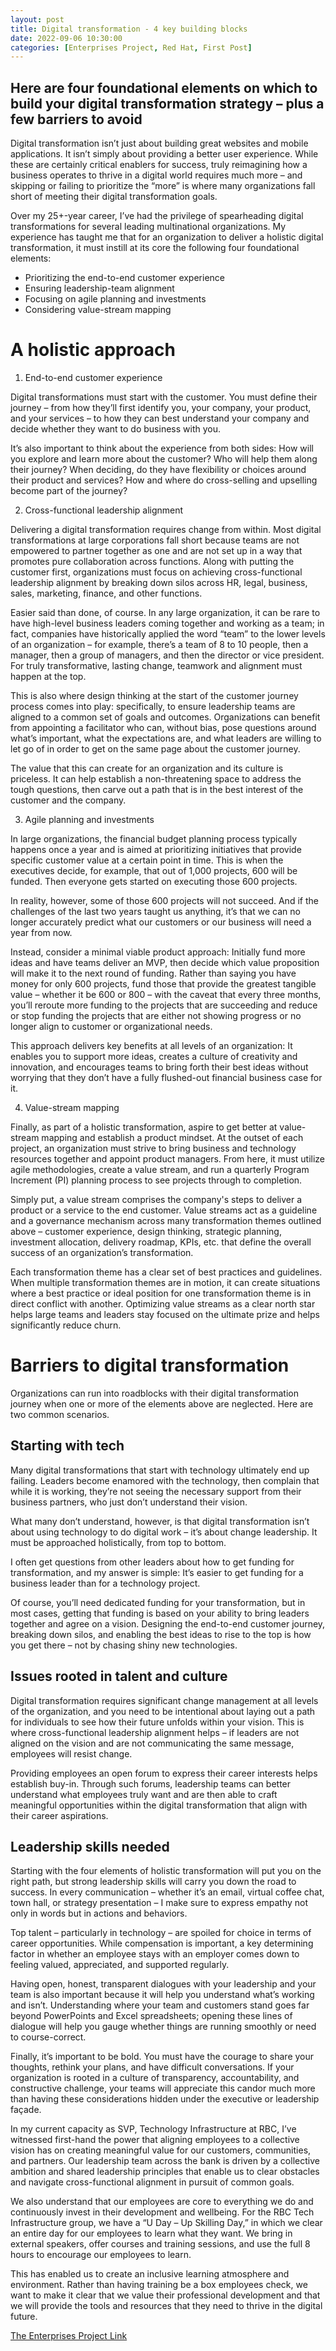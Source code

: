 ```yaml
---
layout: post
title: Digital transformation - 4 key building blocks
date: 2022-09-06 10:30:00
categories: [Enterprises Project, Red Hat, First Post]
---
```


## Here are four foundational elements on which to build your digital transformation strategy – plus a few barriers to avoid

Digital transformation isn’t just about building great websites and mobile applications. It isn’t simply about providing a better user experience. While these are certainly critical enablers for success, truly reimagining how a business operates to thrive in a digital world requires much more – and skipping or failing to prioritize the “more” is where many organizations fall short of meeting their digital transformation goals.

Over my 25+-year career, I’ve had the privilege of spearheading digital transformations for several leading multinational organizations. My experience has taught me that for an organization to deliver a holistic digital transformation, it must instill at its core the following four foundational elements:

- Prioritizing the end-to-end customer experience
- Ensuring leadership-team alignment
- Focusing on agile planning and investments
- Considering value-stream mapping

# A holistic approach

1. End-to-end customer experience

Digital transformations must start with the customer. You must define their journey – from how they’ll first identify you, your company, your product, and your services – to how they can best understand your company and decide whether they want to do business with you.

It’s also important to think about the experience from both sides: How will you explore and learn more about the customer? Who will help them along their journey? When deciding, do they have flexibility or choices around their product and services? How and where do cross-selling and upselling become part of the journey?

2. Cross-functional leadership alignment

Delivering a digital transformation requires change from within. Most digital transformations at large corporations fall short because teams are not empowered to partner together as one and are not set up in a way that promotes pure collaboration across functions. Along with putting the customer first, organizations must focus on achieving cross-functional leadership alignment by breaking down silos across HR, legal, business, sales, marketing, finance, and other functions.

Easier said than done, of course. In any large organization, it can be rare to have high-level business leaders coming together and working as a team; in fact, companies have historically applied the word “team” to the lower levels of an organization – for example, there’s a team of 8 to 10 people, then a manager, then a group of managers, and then the director or vice president. For truly transformative, lasting change, teamwork and alignment must happen at the top.

This is also where design thinking at the start of the customer journey process comes into play: specifically, to ensure leadership teams are aligned to a common set of goals and outcomes. Organizations can benefit from appointing a facilitator who can, without bias, pose questions around what’s important, what the expectations are, and what leaders are willing to let go of in order to get on the same page about the customer journey.

The value that this can create for an organization and its culture is priceless. It can help establish a non-threatening space to address the tough questions, then carve out a path that is in the best interest of the customer and the company.

3. Agile planning and investments

In large organizations, the financial budget planning process typically happens once a year and is aimed at prioritizing initiatives that provide specific customer value at a certain point in time. This is when the executives decide, for example, that out of 1,000 projects, 600 will be funded. Then everyone gets started on executing those 600 projects.

In reality, however, some of those 600 projects will not succeed. And if the challenges of the last two years taught us anything, it’s that we can no longer accurately predict what our customers or our business will need a year from now.

Instead, consider a minimal viable product approach: Initially fund more ideas and have teams deliver an MVP, then decide which value proposition will make it to the next round of funding. Rather than saying you have money for only 600 projects, fund those that provide the greatest tangible value – whether it be 600 or 800 – with the caveat that every three months, you’ll reroute more funding to the projects that are succeeding and reduce or stop funding the projects that are either not showing progress or no longer align to customer or organizational needs.

This approach delivers key benefits at all levels of an organization: It enables you to support more ideas, creates a culture of creativity and innovation, and encourages teams to bring forth their best ideas without worrying that they don’t have a fully flushed-out financial business case for it.

4. Value-stream mapping

Finally, as part of a holistic transformation, aspire to get better at value-stream mapping and establish a product mindset. At the outset of each project, an organization must strive to bring business and technology resources together and appoint product managers. From here, it must utilize agile methodologies, create a value stream, and run a quarterly Program Increment (PI) planning process to see projects through to completion.

Simply put, a value stream comprises the company's steps to deliver a product or a service to the end customer. Value streams act as a guideline and a governance mechanism across many transformation themes outlined above – customer experience, design thinking, strategic planning, investment allocation, delivery roadmap, KPIs, etc. that define the overall success of an organization’s transformation.

Each transformation theme has a clear set of best practices and guidelines. When multiple transformation themes are in motion, it can create situations where a best practice or ideal position for one transformation theme is in direct conflict with another. Optimizing value streams as a clear north star helps large teams and leaders stay focused on the ultimate prize and helps significantly reduce churn.

# Barriers to digital transformation

Organizations can run into roadblocks with their digital transformation journey when one or more of the elements above are neglected. Here are two common scenarios.

## Starting with tech

Many digital transformations that start with technology ultimately end up failing. Leaders become enamored with the technology, then complain that while it is working, they’re not seeing the necessary support from their business partners, who just don’t understand their vision.

What many don’t understand, however, is that digital transformation isn’t about using technology to do digital work – it’s about change leadership. It must be approached holistically, from top to bottom.

I often get questions from other leaders about how to get funding for transformation, and my answer is simple: It’s easier to get funding for a business leader than for a technology project.

Of course, you’ll need dedicated funding for your transformation, but in most cases, getting that funding is based on your ability to bring leaders together and agree on a vision. Designing the end-to-end customer journey, breaking down silos, and enabling the best ideas to rise to the top is how you get there – not by chasing shiny new technologies.

## Issues rooted in talent and culture

Digital transformation requires significant change management at all levels of the organization, and you need to be intentional about laying out a path for individuals to see how their future unfolds within your vision. This is where cross-functional leadership alignment helps – if leaders are not aligned on the vision and are not communicating the same message, employees will resist change.

Providing employees an open forum to express their career interests helps establish buy-in. Through such forums, leadership teams can better understand what employees truly want and are then able to craft meaningful opportunities within the digital transformation that align with their career aspirations.

## Leadership skills needed

Starting with the four elements of holistic transformation will put you on the right path, but strong leadership skills will carry you down the road to success. In every communication – whether it’s an email, virtual coffee chat, town hall, or strategy presentation – I make sure to express empathy not only in words but in actions and behaviors.

Top talent – particularly in technology – are spoiled for choice in terms of career opportunities. While compensation is important, a key determining factor in whether an employee stays with an employer comes down to feeling valued, appreciated, and supported regularly.

Having open, honest, transparent dialogues with your leadership and your team is also important because it will help you understand what’s working and isn’t. Understanding where your team and customers stand goes far beyond PowerPoints and Excel spreadsheets; opening these lines of dialogue will help you gauge whether things are running smoothly or need to course-correct.

Finally, it’s important to be bold. You must have the courage to share your thoughts, rethink your plans, and have difficult conversations. If your organization is rooted in a culture of transparency, accountability, and constructive challenge, your teams will appreciate this candor much more than having these considerations hidden under the executive or leadership façade.

In my current capacity as SVP, Technology Infrastructure at RBC, I’ve witnessed first-hand the power that aligning employees to a collective vision has on creating meaningful value for our customers, communities, and partners. Our leadership team across the bank is driven by a collective ambition and shared leadership principles that enable us to clear obstacles and navigate cross-functional alignment in pursuit of common goals.

We also understand that our employees are core to everything we do and continuously invest in their development and wellbeing. For the RBC Tech Infrastructure group, we have a “U Day – Up Skilling Day,” in which we clear an entire day for our employees to learn what they want. We bring in external speakers, offer courses and training sessions, and use the full 8 hours to encourage our employees to learn.

This has enabled us to create an inclusive learning atmosphere and environment. Rather than having training be a box employees check, we want to make it clear that we value their professional development and that we will provide the tools and resources that they need to thrive in the digital future.

[The Enterprises Project Link](https://enterprisersproject.com/article/2022/8/digital-transformation-4-key-building-blocks)